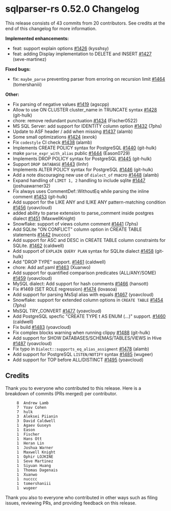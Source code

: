<!--
Licensed to the Apache Software Foundation (ASF) under one
or more contributor license agreements.  See the NOTICE file
distributed with this work for additional information
regarding copyright ownership.  The ASF licenses this file
to you under the Apache License, Version 2.0 (the
"License"); you may not use this file except in compliance
with the License.  You may obtain a copy of the License at

  http://www.apache.org/licenses/LICENSE-2.0

Unless required by applicable law or agreed to in writing,
software distributed under the License is distributed on an
"AS IS" BASIS, WITHOUT WARRANTIES OR CONDITIONS OF ANY
KIND, either express or implied.  See the License for the
specific language governing permissions and limitations
under the License.
-->

# sqlparser-rs 0.52.0 Changelog

This release consists of 43 commits from 20 contributors. See credits at the end of this changelog for more information.

**Implemented enhancements:**

- feat: support explain options [#1426](https://github.com/apache/datafusion-sqlparser-rs/pull/1426) (kysshsy)
- feat: adding Display implementation to DELETE and INSERT [#1427](https://github.com/apache/datafusion-sqlparser-rs/pull/1427) (seve-martinez)

**Fixed bugs:**

- fix: `maybe_parse` preventing parser from erroring on recursion limit [#1464](https://github.com/apache/datafusion-sqlparser-rs/pull/1464) (tomershaniii)

**Other:**

- Fix parsing of negative values [#1419](https://github.com/apache/datafusion-sqlparser-rs/pull/1419) (agscpp)
- Allow to use ON CLUSTER cluster_name in TRUNCATE syntax [#1428](https://github.com/apache/datafusion-sqlparser-rs/pull/1428) (git-hulk)
- chore: remove redundant punctuation [#1434](https://github.com/apache/datafusion-sqlparser-rs/pull/1434) (Fischer0522)
- MS SQL Server: add support for IDENTITY column option [#1432](https://github.com/apache/datafusion-sqlparser-rs/pull/1432) (7phs)
- Update to ASF header /  add when missing [#1437](https://github.com/apache/datafusion-sqlparser-rs/pull/1437) (alamb)
- Some small optimizations [#1424](https://github.com/apache/datafusion-sqlparser-rs/pull/1424) (exrok)
- Fix `codestyle` CI check [#1438](https://github.com/apache/datafusion-sqlparser-rs/pull/1438) (alamb)
- Implements CREATE POLICY syntax for PostgreSQL [#1440](https://github.com/apache/datafusion-sqlparser-rs/pull/1440) (git-hulk)
- make `parse_expr_with_alias` public [#1444](https://github.com/apache/datafusion-sqlparser-rs/pull/1444) (Eason0729)
- Implements DROP POLICY syntax for PostgreSQL [#1445](https://github.com/apache/datafusion-sqlparser-rs/pull/1445) (git-hulk)
- Support `DROP DATABASE` [#1443](https://github.com/apache/datafusion-sqlparser-rs/pull/1443) (linhr)
- Implements ALTER POLICY syntax for PostgreSQL [#1446](https://github.com/apache/datafusion-sqlparser-rs/pull/1446) (git-hulk)
- Add a note discouraging new use of `dialect_of` macro [#1448](https://github.com/apache/datafusion-sqlparser-rs/pull/1448) (alamb)
- Expand handling of `LIMIT 1, 2` handling to include sqlite [#1447](https://github.com/apache/datafusion-sqlparser-rs/pull/1447) (joshuawarner32)
- Fix always uses CommentDef::WithoutEq while parsing the inline comment [#1453](https://github.com/apache/datafusion-sqlparser-rs/pull/1453) (git-hulk)
- Add support for the LIKE ANY and ILIKE ANY pattern-matching condition [#1456](https://github.com/apache/datafusion-sqlparser-rs/pull/1456) (yoavcloud)
- added ability to parse extension to parse_comment inside postgres dialect [#1451](https://github.com/apache/datafusion-sqlparser-rs/pull/1451) (MaxwellKnight)
- Snowflake: support of views column comment [#1441](https://github.com/apache/datafusion-sqlparser-rs/pull/1441) (7phs)
- Add SQLite "ON CONFLICT" column option in CREATE TABLE statements [#1442](https://github.com/apache/datafusion-sqlparser-rs/pull/1442) (nucccc)
- Add support for ASC and DESC in CREATE TABLE column constraints for SQLite. [#1462](https://github.com/apache/datafusion-sqlparser-rs/pull/1462) (caldwell)
- Add support of `EXPLAIN QUERY PLAN` syntax for SQLite dialect [#1458](https://github.com/apache/datafusion-sqlparser-rs/pull/1458) (git-hulk)
- Add "DROP TYPE" support. [#1461](https://github.com/apache/datafusion-sqlparser-rs/pull/1461) (caldwell)
- chore: Add asf.yaml [#1463](https://github.com/apache/datafusion-sqlparser-rs/pull/1463) (Xuanwo)
- Add support for quantified comparison predicates (ALL/ANY/SOME) [#1459](https://github.com/apache/datafusion-sqlparser-rs/pull/1459) (yoavcloud)
- MySQL dialect: Add support for hash comments [#1466](https://github.com/apache/datafusion-sqlparser-rs/pull/1466) (hansott)
- Fix #1469 (SET ROLE regression) [#1474](https://github.com/apache/datafusion-sqlparser-rs/pull/1474) (lovasoa)
- Add support for parsing MsSql alias with equals [#1467](https://github.com/apache/datafusion-sqlparser-rs/pull/1467) (yoavcloud)
- Snowflake: support for extended column options in `CREATE TABLE` [#1454](https://github.com/apache/datafusion-sqlparser-rs/pull/1454) (7phs)
- MsSQL TRY_CONVERT [#1477](https://github.com/apache/datafusion-sqlparser-rs/pull/1477) (yoavcloud)
- Add PostgreSQL specfic "CREATE TYPE t AS ENUM (...)" support. [#1460](https://github.com/apache/datafusion-sqlparser-rs/pull/1460) (caldwell)
- Fix build [#1483](https://github.com/apache/datafusion-sqlparser-rs/pull/1483) (yoavcloud)
- Fix complex blocks warning when running clippy [#1488](https://github.com/apache/datafusion-sqlparser-rs/pull/1488) (git-hulk)
- Add support for SHOW DATABASES/SCHEMAS/TABLES/VIEWS in Hive [#1487](https://github.com/apache/datafusion-sqlparser-rs/pull/1487) (yoavcloud)
- Fix typo in `Dialect::supports_eq_alias_assigment` [#1478](https://github.com/apache/datafusion-sqlparser-rs/pull/1478) (alamb)
- Add support for PostgreSQL `LISTEN/NOTIFY` syntax [#1485](https://github.com/apache/datafusion-sqlparser-rs/pull/1485) (wugeer)
- Add support for TOP before ALL/DISTINCT [#1495](https://github.com/apache/datafusion-sqlparser-rs/pull/1495) (yoavcloud)

## Credits

Thank you to everyone who contributed to this release. Here is a breakdown of commits (PRs merged) per contributor.

```
     8	Andrew Lamb
     7	Yoav Cohen
     7	hulk
     3	Aleksei Piianin
     3	David Caldwell
     1	Agaev Guseyn
     1	Eason
     1	Fischer
     1	Hans Ott
     1	Heran Lin
     1	Joshua Warner
     1	Maxwell Knight
     1	Ophir LOJKINE
     1	Seve Martinez
     1	Siyuan Huang
     1	Thomas Dagenais
     1	Xuanwo
     1	nucccc
     1	tomershaniii
     1	wugeer
```

Thank you also to everyone who contributed in other ways such as filing issues, reviewing PRs, and providing feedback on this release.

